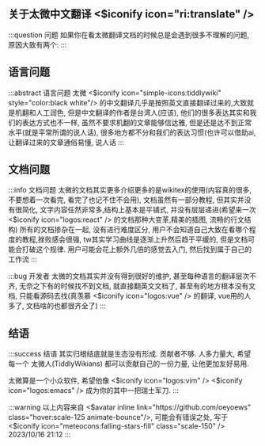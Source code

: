 ## 关于太微中文翻译 <$iconify icon="ri:translate" />

:::question 问题
如果你在看太微翻译文档的时候总是会遇到很多不理解的问题, 原因大致有两个: 
:::

## 语言问题

:::abstract 语言问题
太微 <$iconify icon="simple-icons:tiddlywiki" style="color:black white"/> 的中文翻译几乎是按照英文直接翻译过来的,大致就是机翻和人工润色, 但是中文翻译的作者是台湾人(应该), 他们的很多表达其实和我们的表达方式也不一样, 虽然不要求机翻的文章能够信达雅, 但是还是达不到正常水平(就是平常所谓的说人话), 很多地方都不分和我们的表达习惯(也许可以借助ai, 让翻译过来的文章通俗易懂, 说人话
:::

## 文档问题

:::info 文档问题
太微的文档其实更多介绍更多的是wikitex的使用(内容真的很多, 不要想着一次看完, 看完了也记不住不会用), 文档虽然有一部分教程, 但其实并没有很简化, 文字内容任然非常多,结构上基本是平铺式, 并没有层层递进(希望来一次 <$iconify icon="logos:react" /> 的文档那种大变革,精美的插图, 流畅的行文结构)
所有的文档掺杂在一起, 没有进行难度区分, 用户不会知道自己大致在看哪个程度的教程,挫败感会很强, tw其实学习曲线是逐渐上升然后趋于平缓的, 但是文档可能会打破这个规律. 用户可能会花上额外几倍的感觉去入门, 然后找到属于自己的工作流
:::

:::bug 开发者
太微的文档其实并没有得到很好的维护, 甚至每种语言的翻译层次不齐, 无奈之下有的时候找不到文档, 就直接翻英文文档了, 甚至有的地方根本没有文档, 只能看源码去找(真羡慕 <$iconify icon="logos:vue" /> 的翻译, vue用的人多了, 文档啥的也都很齐全了)
:::

## 结语

:::success 结语
其实归根结底就是生态没有形成. 贡献者不够. 人多力量大, 希望每一个 太微人(TiddlyWikians) 都可以贡献自己的一份力量, 让他更加友好易用. 

太微算是一个小众软件, 希望他像 <$iconify icon="logos:vim" /> <$iconify icon="logos:emacs" /> 成为你的其中一把瑞士军刀.
:::

:::warning
以上内容来自 <$avatar inline link="https://github.com/oeyoews" class="hover:scale-125 animate-bounce"/>, 可能会有错误之处, 写于 <$iconify icon="meteocons:falling-stars-fill" class="scale-150" /> 2023/10/16 21:12
:::